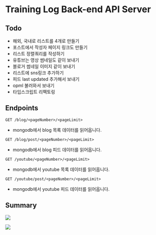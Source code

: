 # Training Log Back-end API Server

## Todo

- 해외, 국내로 리스트를 4개로 만들기
- 포스트에서 작성자 페이지 링크도 만들기
- 리스트 정렬쿼리를 작성하기
- 유튜브는 영상 썸네일도 같이 보내기
- 블로거 썸네일 이미지 같이 보내기
- 리스트에 sns링크 추가하기
- 피드 last updated 추가해서 보내기
- opml 불러와서 보내기
- 타입스크립트 리팩토링

## Endpoints

`GET /blog/<pageNumber>/<pageLimit>`

- mongodb에서 blog 목록 데이터를 읽어옵니다.

`GET /blog/post/<pageNumber>/<pageLimit>`

- mongodb에서 blog 피드 데이터를 읽어옵니다.

`GET /youtube/<pageNumber>/<pageLimit>`

- mongodb에서 youtube 목록 데이터를 읽어옵니다.

`GET /youtube/post/<pageNumber>/<pageLimit>`

- mongodb에서 youtube 피드 데이터를 읽어옵니다.

## Summary

[![](https://res.cloudinary.com/yangeok/image/upload/v1554888938/training-log/11.jpg)](https://res.cloudinary.com/yangeok/image/upload/v1554888938/training-log/11.jpg)

[![](https://res.cloudinary.com/yangeok/image/upload/v1558403801/portfolio/screencapture-training-front-netlify-2019-05-21-10_54_21.png)](https://res.cloudinary.com/yangeok/image/upload/v1558403801/portfolio/screencapture-training-front-netlify-2019-05-21-10_54_21.png)
